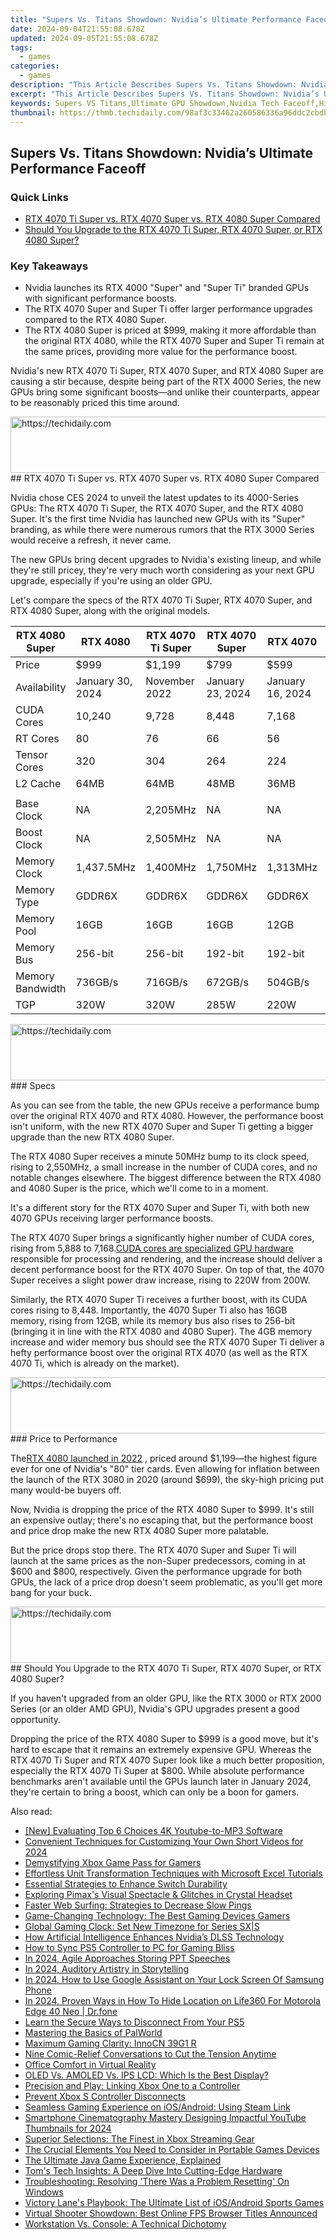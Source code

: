 ```yaml
---
title: "Supers Vs. Titans Showdown: Nvidia’s Ultimate Performance Faceoff"
date: 2024-09-04T21:55:08.678Z
updated: 2024-09-05T21:55:08.678Z
tags:
  - games
categories:
  - games
description: "This Article Describes Supers Vs. Titans Showdown: Nvidia’s Ultimate Performance Faceoff"
excerpt: "This Article Describes Supers Vs. Titans Showdown: Nvidia’s Ultimate Performance Faceoff"
keywords: Supers VS Titans,Ultimate GPU Showdown,Nvidia Tech Faceoff,High-End Gaming Battle,Graphics Cards Clash,Performance Comparison,Title Vs. Titan Rivalry
thumbnail: https://thmb.techidaily.com/98af3c33462a260586336a96ddc2cbdb473875d7a720808faf7dee8c99a861a3.jpg
---
```


## Supers Vs. Titans Showdown: Nvidia’s Ultimate Performance Faceoff

### Quick Links

* [RTX 4070 Ti Super vs. RTX 4070 Super vs. RTX 4080 Super Compared](#rtx-4070-ti-super-vs-rtx-4070-super-vs-rtx-4080-super-compared)
* [Should You Upgrade to the RTX 4070 Ti Super, RTX 4070 Super, or RTX 4080 Super?](#should-you-upgrade-to-the-rtx-4070-ti-super-rtx-4070-super-or-rtx-4080-super)

### Key Takeaways

* Nvidia launches its RTX 4000 "Super" and "Super Ti" branded GPUs with significant performance boosts.
* The RTX 4070 Super and Super Ti offer larger performance upgrades compared to the RTX 4080 Super.
* The RTX 4080 Super is priced at $999, making it more affordable than the original RTX 4080, while the RTX 4070 Super and Super Ti remain at the same prices, providing more value for the performance boost.

 Nvidia's new RTX 4070 Ti Super, RTX 4070 Super, and RTX 4080 Super are causing a stir because, despite being part of the RTX 4000 Series, the new GPUs bring some significant boosts—and unlike their counterparts, appear to be reasonably priced this time around.

<!-- affiliate ads begin -->
<a href="https://appsumo.8odi.net/c/5597632/2094415/7443" target="_top" id="2094415">
  <img src="//a.impactradius-go.com/display-ad/7443-2094415" border="0" alt="https://techidaily.com" width="728" height="90"/>
</a>
<img height="0" width="0" src="https://appsumo.8odi.net/i/5597632/2094415/7443" style="position:absolute;visibility:hidden;" border="0" />
<!-- affiliate ads end -->
## RTX 4070 Ti Super vs. RTX 4070 Super vs. RTX 4080 Super Compared

 Nvidia chose CES 2024 to unveil the latest updates to its 4000-Series GPUs: The RTX 4070 Ti Super, the RTX 4070 Super, and the RTX 4080 Super. It's the first time Nvidia has launched new GPUs with its "Super" branding, as while there were numerous rumors that the RTX 3000 Series would receive a refresh, it never came.

 The new GPUs bring decent upgrades to Nvidia's existing lineup, and while they're still pricey, they're very much worth considering as your next GPU upgrade, especially if you're using an older GPU.

 Let's compare the specs of the RTX 4070 Ti Super, RTX 4070 Super, and RTX 4080 Super, along with the original models.

| RTX 4080 Super   | RTX 4080         | RTX 4070 Ti Super | RTX 4070 Super   | RTX 4070         |            |
| ---------------- | ---------------- | ----------------- | ---------------- | ---------------- | ---------- |
| Price            | $999             | $1,199            | $799             | $599             | $599       |
| Availability     | January 30, 2024 | November 2022     | January 23, 2024 | January 16, 2024 | April 2023 |
| CUDA Cores       | 10,240           | 9,728             | 8,448            | 7,168            | 5,888      |
| RT Cores         | 80               | 76                | 66               | 56               | 46         |
| Tensor Cores     | 320              | 304               | 264              | 224              | 184        |
| L2 Cache         | 64MB             | 64MB              | 48MB             | 36MB             | 36MB       |
|                  |                  |                   |                  |                  |            |
| Base Clock       | NA               | 2,205MHz          | NA               | NA               | 1,920MHz   |
| Boost Clock      | NA               | 2,505MHz          | NA               | NA               | 2,475MHz   |
| Memory Clock     | 1,437.5MHz       | 1,400MHz          | 1,750MHz         | 1,313MHz         | 1,313MHz   |
| Memory Type      | GDDR6X           | GDDR6X            | GDDR6X           | GDDR6X           | GDDR6X     |
| Memory Pool      | 16GB             | 16GB              | 16GB             | 12GB             | 12GB       |
| Memory Bus       | 256-bit          | 256-bit           | 192-bit          | 192-bit          | 192-bit    |
| Memory Bandwidth | 736GB/s          | 716GB/s           | 672GB/s          | 504GB/s          | 504GB/s    |
| TGP              | 320W             | 320W              | 285W             | 220W             | 200W       |

<!-- affiliate ads begin -->
<a href="https://aligracehair.sjv.io/c/5597632/1972684/19272" target="_top" id="1972684">
  <img src="//a.impactradius-go.com/display-ad/19272-1972684" border="0" alt="https://techidaily.com" width="728" height="90"/>
</a>
<img height="0" width="0" src="https://aligracehair.sjv.io/i/5597632/1972684/19272" style="position:absolute;visibility:hidden;" border="0" />
<!-- affiliate ads end -->
### Specs

 As you can see from the table, the new GPUs receive a performance bump over the original RTX 4070 and RTX 4080\. However, the performance boost isn't uniform, with the new RTX 4070 Super and Super Ti getting a bigger upgrade than the new RTX 4080 Super.

 The RTX 4080 Super receives a minute 50MHz bump to its clock speed, rising to 2,550MHz, a small increase in the number of CUDA cores, and no notable changes elsewhere. The biggest difference between the RTX 4080 and 4080 Super is the price, which we'll come to in a moment.

 It's a different story for the RTX 4070 Super and Super Ti, with both new 4070 GPUs receiving larger performance boosts.

 The RTX 4070 Super brings a significantly higher number of CUDA cores, rising from 5,888 to 7,168.[CUDA cores are specialized GPU hardware](https://www.makeuseof.com/nvidia-cuda-cores-vs-tensor-cores-whats-the-difference/) responsible for processing and rendering, and the increase should deliver a decent performance boost for the RTX 4070 Super. On top of that, the 4070 Super receives a slight power draw increase, rising to 220W from 200W.

 Similarly, the RTX 4070 Super Ti receives a further boost, with its CUDA cores rising to 8,448\. Importantly, the 4070 Super Ti also has 16GB memory, rising from 12GB, while its memory bus also rises to 256-bit (bringing it in line with the RTX 4080 and 4080 Super). The 4GB memory increase and wider memory bus should see the RTX 4070 Super Ti deliver a hefty performance boost over the original RTX 4070 (as well as the RTX 4070 Ti, which is already on the market).

<!-- affiliate ads begin -->
<a href="https://aligracehair.sjv.io/c/5597632/2016134/19272" target="_top" id="2016134">
  <img src="//a.impactradius-go.com/display-ad/19272-2016134" border="0" alt="https://techidaily.com" width="728" height="90"/>
</a>
<img height="0" width="0" src="https://aligracehair.sjv.io/i/5597632/2016134/19272" style="position:absolute;visibility:hidden;" border="0" />
<!-- affiliate ads end -->
### Price to Performance

 The[RTX 4080 launched in 2022](https://www.makeuseof.com/nvidia-rtx-4080-reasons-upgrade/) , priced around $1,199—the highest figure ever for one of Nvidia's "80" tier cards. Even allowing for inflation between the launch of the RTX 3080 in 2020 (around $699), the sky-high pricing put many would-be buyers off.

 Now, Nvidia is dropping the price of the RTX 4080 Super to $999\. It's still an expensive outlay; there's no escaping that, but the performance boost and price drop make the new RTX 4080 Super more palatable.

 But the price drops stop there. The RTX 4070 Super and Super Ti will launch at the same prices as the non-Super predecessors, coming in at $600 and $800, respectively. Given the performance upgrade for both GPUs, the lack of a price drop doesn't seem problematic, as you'll get more bang for your buck.

<!-- affiliate ads begin -->
<a href="https://appsumo.8odi.net/c/5597632/2024333/7443" target="_top" id="2024333">
  <img src="//a.impactradius-go.com/display-ad/7443-2024333" border="0" alt="https://techidaily.com" width="728" height="90"/>
</a>
<img height="0" width="0" src="https://appsumo.8odi.net/i/5597632/2024333/7443" style="position:absolute;visibility:hidden;" border="0" />
<!-- affiliate ads end -->
## Should You Upgrade to the RTX 4070 Ti Super, RTX 4070 Super, or RTX 4080 Super?

 If you haven't upgraded from an older GPU, like the RTX 3000 or RTX 2000 Series (or an older AMD GPU), Nvidia's GPU upgrades present a good opportunity.

 Dropping the price of the RTX 4080 Super to $999 is a good move, but it's hard to escape that it remains an extremely expensive GPU. Whereas the RTX 4070 Ti Super and RTX 4070 Super look like a much better proposition, especially the RTX 4070 Ti Super at $800\. While absolute performance benchmarks aren't available until the GPUs launch later in January 2024, they're certain to bring a boost, which can only be a boon for gamers.


<ins class="adsbygoogle"
     style="display:block"
     data-ad-format="autorelaxed"
     data-ad-client="ca-pub-7571918770474297"
     data-ad-slot="1223367746"></ins>



<ins class="adsbygoogle"
     style="display:block"
     data-ad-client="ca-pub-7571918770474297"
     data-ad-slot="8358498916"
     data-ad-format="auto"
     data-full-width-responsive="true"></ins>

<span class="atpl-alsoreadstyle">Also read:</span>
<div><ul>
<li><a href="https://some-knowledge.techidaily.com/new-evaluating-top-6-choices-4k-youtube-to-mp3-software/"><u>[New] Evaluating Top 6 Choices  4K Youtube-to-MP3 Software</u></a></li>
<li><a href="https://youtube-webster.techidaily.com/nient-techniques-for-customizing-your-own-short-videos-for-2024/"><u>Convenient Techniques for Customizing Your Own Short Videos for 2024</u></a></li>
<li><a href="https://games-able.techidaily.com/demystifying-xbox-game-pass-for-gamers/"><u>Demystifying Xbox Game Pass for Gamers</u></a></li>
<li><a href="https://windows11.techidaily.com/effortless-unit-transformation-techniques-with-microsoft-excel-tutorials/"><u>Effortless Unit Transformation Techniques with Microsoft Excel Tutorials</u></a></li>
<li><a href="https://games-able.techidaily.com/essential-strategies-to-enhance-switch-durability/"><u>Essential Strategies to Enhance Switch Durability</u></a></li>
<li><a href="https://games-able.techidaily.com/exploring-pimaxs-visual-spectacle-and-glitches-in-crystal-headset/"><u>Exploring Pimax's Visual Spectacle & Glitches in Crystal Headset</u></a></li>
<li><a href="https://games-able.techidaily.com/faster-web-surfing-strategies-to-decrease-slow-pings/"><u>Faster Web Surfing: Strategies to Decrease Slow Pings</u></a></li>
<li><a href="https://games-able.techidaily.com/game-changing-technology-the-best-gaming-devices-gamers/"><u>Game-Changing Technology: The Best Gaming Devices Gamers</u></a></li>
<li><a href="https://games-able.techidaily.com/global-gaming-clock-set-new-timezone-for-series-sxs/"><u>Global Gaming Clock: Set New Timezone for Series SX|S</u></a></li>
<li><a href="https://games-able.techidaily.com/how-artificial-intelligence-enhances-nvidias-dlss-technology/"><u>How Artificial Intelligence Enhances Nvidia’s DLSS Technology</u></a></li>
<li><a href="https://games-able.techidaily.com/how-to-sync-ps5-controller-to-pc-for-gaming-bliss/"><u>How to Sync PS5 Controller to PC for Gaming Bliss</u></a></li>
<li><a href="https://visual-screen-recording.techidaily.com/in-2024-agile-approaches-storing-ppt-speeches/"><u>In 2024, Agile Approaches  Storing PPT Speeches</u></a></li>
<li><a href="https://extra-hints.techidaily.com/in-2024-auditory-artistry-in-storytelling/"><u>In 2024, Auditory Artistry in Storytelling</u></a></li>
<li><a href="https://android-unlock.techidaily.com/in-2024-how-to-use-google-assistant-on-your-lock-screen-of-samsung-phone-by-drfone-android/"><u>In 2024, How to Use Google Assistant on Your Lock Screen Of Samsung Phone</u></a></li>
<li><a href="https://location-social.techidaily.com/in-2024-proven-ways-in-how-to-hide-location-on-life360-for-motorola-edge-40-neo-drfone-by-drfone-virtual-android/"><u>In 2024, Proven Ways in How To Hide Location on Life360 For Motorola Edge 40 Neo | Dr.fone</u></a></li>
<li><a href="https://games-able.techidaily.com/learn-the-secure-ways-to-disconnect-from-your-ps5/"><u>Learn the Secure Ways to Disconnect From Your PS5</u></a></li>
<li><a href="https://games-able.techidaily.com/mastering-the-basics-of-palworld/"><u>Mastering the Basics of PalWorld</u></a></li>
<li><a href="https://games-able.techidaily.com/maximum-gaming-clarity-innocn-39g1-r/"><u>Maximum Gaming Clarity: InnoCN 39G1 R</u></a></li>
<li><a href="https://games-able.techidaily.com/nine-comic-relief-conversations-to-cut-the-tension-anytime/"><u>Nine Comic-Relief Conversations to Cut the Tension Anytime</u></a></li>
<li><a href="https://games-able.techidaily.com/office-comfort-in-virtual-reality/"><u>Office Comfort in Virtual Reality</u></a></li>
<li><a href="https://games-able.techidaily.com/oled-vs-amoled-vs-ips-lcd-which-is-the-best-display/"><u>OLED Vs. AMOLED Vs. IPS LCD: Which Is the Best Display?</u></a></li>
<li><a href="https://games-able.techidaily.com/precision-and-play-linking-xbox-one-to-a-controller/"><u>Precision and Play: Linking Xbox One to a Controller</u></a></li>
<li><a href="https://games-able.techidaily.com/prevent-xbox-s-controller-disconnects/"><u>Prevent Xbox S Controller Disconnects</u></a></li>
<li><a href="https://games-able.techidaily.com/seamless-gaming-experience-on-iosandroid-using-steam-link/"><u>Seamless Gaming Experience on iOS/Android: Using Steam Link</u></a></li>
<li><a href="https://facebook-record-videos.techidaily.com/smartphone-cinematography-mastery-designing-impactful-youtube-thumbnails-for-2024/"><u>Smartphone Cinematography Mastery  Designing Impactful YouTube Thumbnails for 2024</u></a></li>
<li><a href="https://games-able.techidaily.com/superior-selections-the-finest-in-xbox-streaming-gear/"><u>Superior Selections: The Finest in Xbox Streaming Gear</u></a></li>
<li><a href="https://games-able.techidaily.com/the-crucial-elements-you-need-to-consider-in-portable-games-devices/"><u>The Crucial Elements You Need to Consider in Portable Games Devices</u></a></li>
<li><a href="https://games-able.techidaily.com/the-ultimate-java-game-experience-explained/"><u>The Ultimate Java Game Experience, Explained</u></a></li>
<li><a href="https://hardware-reviews.techidaily.com/toms-tech-insights-a-deep-dive-into-cutting-edge-hardware/"><u>Tom's Tech Insights: A Deep Dive Into Cutting-Edge Hardware</u></a></li>
<li><a href="https://tech-recovery.techidaily.com/troubleshooting-resolving-there-was-a-problem-resetting-on-windows/"><u>Troubleshooting: Resolving 'There Was a Problem Resetting' On Windows</u></a></li>
<li><a href="https://games-able.techidaily.com/victory-lanes-playbook-the-ultimate-list-of-iosandroid-sports-games/"><u>Victory Lane's Playbook: The Ultimate List of iOS/Android Sports Games</u></a></li>
<li><a href="https://games-able.techidaily.com/virtual-shooter-showdown-best-online-fps-browser-titles-announced/"><u>Virtual Shooter Showdown: Best Online FPS Browser Titles Announced</u></a></li>
<li><a href="https://games-able.techidaily.com/workstation-vs-console-a-technical-dichotomy/"><u>Workstation Vs. Console: A Technical Dichotomy</u></a></li>
</ul></div>
